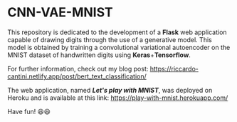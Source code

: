 # CNN-VAE-MNIST

This repository is dedicated to the development of a **Flask** web application capable of drawing digits through the use of a generative model. This model is obtained by training a convolutional variational autoencoder on the MNIST dataset of handwritten digits using **Keras**+**Tensorflow**.

For further information, check out my blog post: https://riccardo-cantini.netlify.app/post/bert_text_classification/

The web application, named ***Let's play with MNIST***, was deployed on Heroku and is available at this link: https://play-with-mnist.herokuapp.com/

Have fun! :laughing::laughing:
